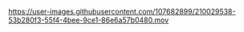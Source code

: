 

https://user-images.githubusercontent.com/107682899/210029538-53b280f3-55f4-4bee-9ce1-86e6a57b0480.mov

